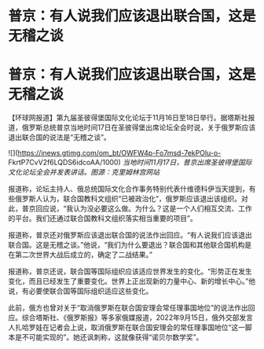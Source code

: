 # 普京：有人说我们应该退出联合国，这是无稽之谈

# 普京：有人说我们应该退出联合国，这是无稽之谈

【环球网报道】第九届圣彼得堡国际文化论坛于11月16日至18日举行。据塔斯社报道，俄罗斯总统普京当地时间17日在圣彼得堡出席论坛全会时说，关于俄罗斯应该退出联合国的说法是“无稽之谈”。

![](https://inews.gtimg.com/om_bt/OWFW4p-Fo7msd-7ekPOlu-o-
FkrtP7CvV2f6LQDS6idcoAA/1000) _当地时间11月17日，普京出席圣彼得堡国际文化论坛全会并发表讲话。图源：克里姆林宫网站_

报道称，论坛主持人、俄总统国际文化合作事务特别代表什维德科伊当天提到，有些俄罗斯人认为，联合国教科文组织“已被政治化”，俄罗斯应该退出该组织。对此，普京回应说，“我认为没必要这么做。为什么？这是一个人们相互交流、工作的平台。我们还通过联合国教科文组织落实相当重要的项目”。

报道称，普京还对俄罗斯应该退出联合国的说法作出回应。“有人说我们应该退出联合国。这是无稽之谈。”他说，“我们为什么要退出？联合国和其他联合国机构是在第二次世界大战后成立的，确定了二战结果。”

报道称，普京还说，联合国等国际组织应该适应世界发生的变化。“形势正在发生变化，而且已经发生了重要变化。世界上正出现新的力量中心、新的增长中心。”他说，有必要使联合国等国际组织适应这些变化。

此前，俄方也曾对关于“取消俄罗斯在联合国安理会常任理事国地位”的说法作出回应。综合塔斯社、《俄罗斯报》等多家俄媒报道，2022年9月15日，俄外交部发言人扎哈罗娃在记者会上说，取消俄罗斯在联合国安理会的常任理事国地位“这一脚本是不可能实现的”。她还讽刺称，这就像获得“诺贝尔数学奖”。

